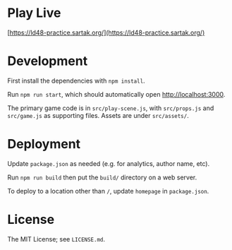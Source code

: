 <!--[![NAME](https://github.com/sartak/jumpcoins/blob/master/src/assets/ld-cover.png?raw=true)](https://ld48-practice.sartak.org/)-->

# Play Live

[https://ld48-practice.sartak.org/](https://ld48-practice.sartak.org/)

# Development

First install the dependencies with `npm install`.

Run `npm run start`, which should automatically open
[http://localhost:3000](http://localhost:3000).

The primary game code is in `src/play-scene.js`, with `src/props.js` and
`src/game.js` as supporting files. Assets are under `src/assets/`.

# Deployment

Update `package.json` as needed (e.g. for analytics, author name, etc).

Run `npm run build` then put the `build/` directory on a web server.

To deploy to a location other than `/`, update `homepage` in `package.json`.

# License

The MIT License; see `LICENSE.md`.

